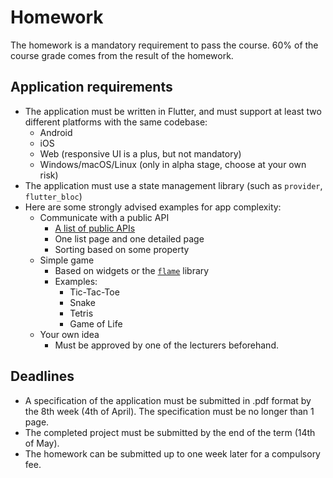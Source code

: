 
# Homework

The homework is a mandatory requirement to pass the course. 60% of the course grade comes from the result of the homework.

## Application requirements

- The application must be written in Flutter, and must support at least two different platforms with the same codebase:
  - Android
  - iOS
  - Web (responsive UI is a plus, but not mandatory)
  - Windows/macOS/Linux (only in alpha stage, choose at your own risk)
- The application must use a state management library (such as `provider`, `flutter_bloc`)
- Here are some strongly advised examples for app complexity:
    - Communicate with a public API
       - [A list of public APIs]([https://github.com/public-apis/public-apis](https://github.com/public-apis/public-apis))
       - One list page and one detailed page
       - Sorting based on some property
     - Simple game
       - Based on widgets or the [`flame`](https://pub.dev/packages/flame) library
       - Examples: 
           - Tic-Tac-Toe
           - Snake 
           - Tetris 
           - Game of Life
     - Your own idea
       - Must be approved by one of the lecturers beforehand.

## Deadlines

 - A specification of the application must be submitted in .pdf format by the 8th week (4th of April). The specification must be no longer than 1 page.
 - The completed project must be submitted by the end of the term (14th of May).
 - The homework can be submitted up to one week later for a compulsory fee.
